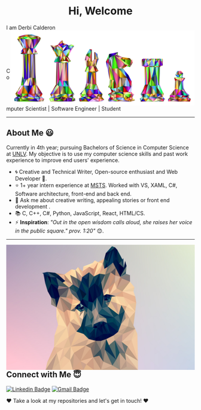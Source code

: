 <h1 align="center"> Hi, Welcome </h1>


I am Derbi Calderon 
<img  height="200" src="chess-2952457.svg" alt="cool" align="right"> 

<br>
<br>
<br>
<br>
<br>
Computer Scientist | Software Engineer | Student

---------------------------------------------------------------------------------------------------------------------------------------------------------------------------------



## About Me :smiley:

Currently in 4th year; pursuing Bachelors of Science in Computer Science at [UNLV](https://www.unlv.edu/degree/bs-computer-science). My objective is to use my computer science skills and past work experience to improve end users' experience. 

- :cyclone: Creative and Technical Writer, Open-source enthusiast and Web Developer 🤠.
- :star: 1+ year intern experience at [MSTS](https://www.nnss.gov/). Worked with VS, XAML, C#, Software architecture, front-end and back end. 
- 💬 Ask me about creative writing, appealing stories or front end development .
- :books: C, C++, C#, Python, JavaScript, React, HTML/CS. 
- ⚡ **Inspiration**: *"Out in the open wisdom calls aloud, she raises her voice in the public square." prov. 1:20"* 😊.




---------------------------------------------------------------------------------------------------------------------------------------------------------------------------------
<img src="poly-3275592_1920.jpg" align="right">

##  Connect with Me 😇

[![Linkedin Badge](https://img.shields.io/badge/linkedin-%230077B5.svg?&style=for-the-badge&logo=linkedin&logoColor=white)](https://www.linkedin.com/in/derbi-calderon-42bb43135/)  [![Gmail Badge](https://img.shields.io/badge/gmail-D14836?&style=for-the-badge&logo=gmail&logoColor=white)](mailto:derbi.e.calderon@gmail.com@gmail.com)   



:heart: Take a look at my repositories and let's get in touch! :heart:
